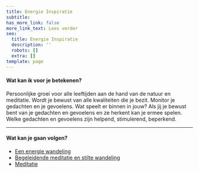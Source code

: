 ```yaml
---
title: Energie Inspiratie
subtitle: 
has_more_link: false
more_link_text: Lees verder
seo:
  title: Energie Inspiratie
  description: ''
  robots: []
  extra: []
template: page
---
```

#### Wat kan ik voor je betekenen?
Persoonlijke groei voor alle leeftijden aan de hand van de natuur en meditatie. Wordt je bewust van alle kwaliteiten die je bezit. Monitor je gedachten en je gevoelens. Wat speelt er binnen in jouw? Als jij je bewust bent van je gedachten en gevoelens en ze herkent kan je ermee spelen. Welke gedachten en gevoelens zijn helpend, stimulerend, beperkend.

---
#### Wat kan je gaan volgen?

- [Een energie wandeling](/posts/energie-wandeling)
- [Begeleidende meditatie en stilte wandeling](/posts/meditatie-en-stiltewandeling)
- [Meditatie](/posts/meditatie)
